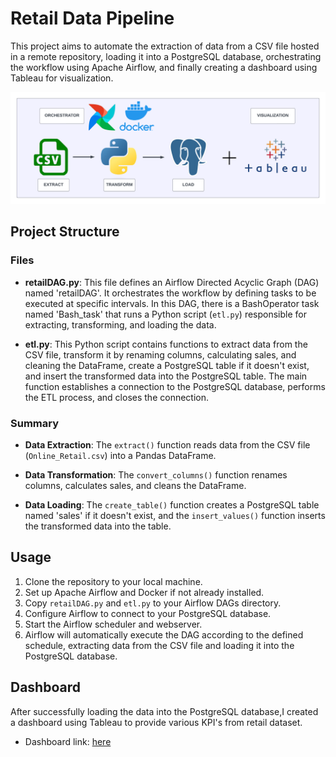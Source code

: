 # Retail Data Pipeline

This project aims to automate the extraction of data from a CSV file hosted in a remote repository, loading it into a PostgreSQL database, orchestrating the workflow using Apache Airflow, and finally creating a dashboard using Tableau for visualization.<br>

<img src="https://raw.githubusercontent.com/Isha-singh-01/RetailAnalyticsusingAWS/main/diagram.png" width=650>


## Project Structure

### Files

- **retailDAG.py**: This file defines an Airflow Directed Acyclic Graph (DAG) named 'retailDAG'. It orchestrates the workflow by defining tasks to be executed at specific intervals. In this DAG, there is a BashOperator task named 'Bash_task' that runs a Python script (`etl.py`) responsible for extracting, transforming, and loading the data.

- **etl.py**: This Python script contains functions to extract data from the CSV file, transform it by renaming columns, calculating sales, and cleaning the DataFrame, create a PostgreSQL table if it doesn't exist, and insert the transformed data into the PostgreSQL table. The main function establishes a connection to the PostgreSQL database, performs the ETL process, and closes the connection.

### Summary

- **Data Extraction**: The `extract()` function reads data from the CSV file (`Online_Retail.csv`) into a Pandas DataFrame.

- **Data Transformation**: The `convert_columns()` function renames columns, calculates sales, and cleans the DataFrame.

- **Data Loading**: The `create_table()` function creates a PostgreSQL table named 'sales' if it doesn't exist, and the `insert_values()` function inserts the transformed data into the table.

## Usage

1. Clone the repository to your local machine.
2. Set up Apache Airflow and Docker if not already installed.
3. Copy `retailDAG.py` and `etl.py` to your Airflow DAGs directory.
4. Configure Airflow to connect to your PostgreSQL database.
5. Start the Airflow scheduler and webserver.
6. Airflow will automatically execute the DAG according to the defined schedule, extracting data from the CSV file and loading it into the PostgreSQL database.

## Dashboard

After successfully loading the data into the PostgreSQL database,I created a dashboard using Tableau to provide various KPI's from retail dataset.
- Dashboard link: [here](https://public.tableau.com/views/RetailAnalytics_17071970683850/RetailAnalyticsDashboard?:language=en-US&publish=yes&:display_count=n&:origin=viz_share_link)
